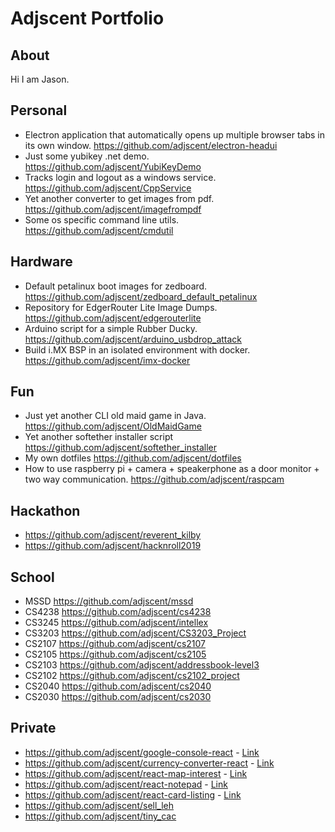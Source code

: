 # Adjscent Portfolio

## About
Hi I am Jason.

## Personal
- Electron application that automatically opens up multiple browser tabs in its own window. https://github.com/adjscent/electron-headui
- Just some yubikey .net demo. https://github.com/adjscent/YubiKeyDemo
- Tracks login and logout as a windows service. https://github.com/adjscent/CppService
- Yet another converter to get images from pdf. https://github.com/adjscent/imagefrompdf
- Some os specific command line utils. https://github.com/adjscent/cmdutil
  
## Hardware
- Default petalinux boot images for zedboard. https://github.com/adjscent/zedboard_default_petalinux
- Repository for EdgerRouter Lite Image Dumps. https://github.com/adjscent/edgerouterlite
- Arduino script for a simple Rubber Ducky. https://github.com/adjscent/arduino_usbdrop_attack
- Build i.MX BSP in an isolated environment with docker. https://github.com/adjscent/imx-docker

## Fun
- Just yet another CLI old maid game in Java. https://github.com/adjscent/OldMaidGame
- Yet another softether installer script https://github.com/adjscent/softether_installer
- My own dotfiles https://github.com/adjscent/dotfiles
- How to use raspberry pi + camera + speakerphone as a door monitor + two way communication. https://github.com/adjscent/raspcam
  
## Hackathon
- https://github.com/adjscent/reverent_kilby
- https://github.com/adjscent/hacknroll2019
  
## School
- MSSD  https://github.com/adjscent/mssd
- CS4238 https://github.com/adjscent/cs4238
- CS3245 https://github.com/adjscent/intellex
- CS3203 https://github.com/adjscent/CS3203_Project
- CS2107 https://github.com/adjscent/cs2107
- CS2105 https://github.com/adjscent/cs2105
- CS2103 https://github.com/adjscent/addressbook-level3
- CS2102 https://github.com/adjscent/cs2102_project
- CS2040 https://github.com/adjscent/cs2040
- CS2030 https://github.com/adjscent/cs2030

## Private
- https://github.com/adjscent/google-console-react - [Link](https://googlequery.imsj.dev/)
- https://github.com/adjscent/currency-converter-react - [Link](https://currencyconverter.imsj.dev/)
- https://github.com/adjscent/react-map-interest - [Link](https://map.imsj.dev/)
- https://github.com/adjscent/react-notepad - [Link](https://notepad.imsj.dev/)
- https://github.com/adjscent/react-card-listing - [Link](https://imsj.dev/)
- https://github.com/adjscent/sell_leh
- https://github.com/adjscent/tiny_cac


